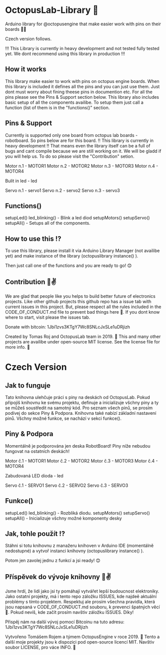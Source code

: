 # OctopusLab-Library 🐙
Arduino library for @octopusengine that make easier work with pins on their boards 🎉🔥

Czech version follows.

!!! This Library is currently in heavy development and not tested fully tested yet. We dont recommend using this library in production !!!

## How it works 

This library make easier to work with pins on octopus engine boards. When this library is included it defines all the pins and you 
can just use them. Just dont must worry about fining theese pins in documention etc. For all the pins
please see the Pins & Support section below. This library also includes basic setup of all the 
components availibe. To setup them just call a function (list of them is in the "functions()" section.

## Pins & Support 

Currently is supported only one board from octopus lab boards - robotboard. So pins below are for
this board. ‼ This library is currently in heavy development ‼ That means even the library itself 
can be a full of bugs and cant compile because we are still working on it. We will  be gladd if you will 
help us. To do so please visit the "Contribution" setion.

Motor n.1 - MOTOR1
Motor n.2 - MOTOR2
Motor n.3 - MOTOR3
Motor n.4 - MOTOR4

Bulit in led - led

Servo n.1 - servo1
Servo n.2 - servo2
Servo n.3 - servo3

## Functions() 

setupLed()
led_blinking() - Blink a led diod
setupMotors()
setupServo()
setupAll() - Setups all of the components.

## How to use this ⁉

To use this library, please install it via Arduino Library Manager (not availibe yet) and make
instance of the library (octopuslibrary instance() ).

Then just call one of the functions and you are ready to go! 😊

## Contribution 👏✌

We are glad that people like you helps to build better future of electronics projects.
Like other github projects this github repo has a issue tab with current issues in this
project. But, please respect all the rules included in the CODE_OF_CONDUCT.md file to
prevent bad things here 🙌. If you dont know where to start, visit please the issues tab.

Donate with bitcoin: 1Jbi1zvs3KTgY7Wc8SNLcJxSLe1uDRjizh

Created by Tomas Roj and OctopusLab team in 2019. 📅
This and many other projects are availibe under open-source MIT license. See the license file
for more info. 📃

# Czech Version

## Jak to funguje

Tato knihovna ulehčuje práci s piny na deskách od OctopusLab. Pokud připojíš knihovnu ke svému projektu, definuje a inicializuje všchny piny a ty se můžeš soustředit na samotný kód. Pro seznam všech pinů, se prosím podívej do sekce Piny & Podpora. Knihovna také nabízí základní nastavení pinů. Všchny možné funkce, se nachází v sekci funkce().

## Piny & Podpora

Momentálně je podporována jen deska RobotBoard! Piny níže nebudou fungovat na ostatních deskách!

Motor č.1 - MOTOR1
Motor č.2 - MOTOR2
Motor č.3 - MOTOR3
Motor č.4 - MOTOR4

Zabudovaná LED dioda - led

Servo č.1 - SERVO1
Servo č.2 - SERVO2
Servo č.3 - SERVO3

## Funkce() 

setupLed()
led_blinking() - Rozbliká diodu.
setupMotors()
setupServo()
setupAll() - Inicializuje všchny možné komponenty desky

## Jak, tohle použít ⁉

Stáhni si totu knihovnu z manažeru knihoven v Arduino IDE (momentálně nedostupné) a vytvoř instanci knihovny (octopuslibrary instance() ).

Potom jen zavolej jednu z funkcí a jsi ready! 😊

## Příspěvek do vývoje knihovny 👏✌

Jsme hrdí, že lidi jako jsi ty pomáhají vytvářet lepší budoucnost elektroniky.
Jako ostatní projekty, má i tento repo záložku ISSUES, kde najdeě aktuální problémy s tímto projektem.
Respektuj ale prosím všechna pravidla, která jsou napsaná v CODE_OF_CONDUCT.md souboru, k prevenci špatných věcí 🙌. Pokud nevíš, kde začít prosím navštiv záložku ISSUES. Díky!

Přispěj nám na další vývoj pomocí Bitcoinu na tuto adresu: 1Jbi1zvs3KTgY7Wc8SNLcJxSLe1uDRjizh

Vytvořeno Tomášem Rojem a týmem OctopusEngine v roce 2019. 📅
Tento a další moje projekty jsou k dispozici pod open-source licencí MIT. Navštiv soubor LICENSE, pro váce INFO. 📃
